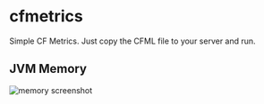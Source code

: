 # cfmetrics
Simple CF Metrics. Just copy the CFML file to your server and run.

## JVM Memory
![memory screenshot](https://raw.githubusercontent.com/foundeo/cfmetrics/master/cfmetrics.png)
